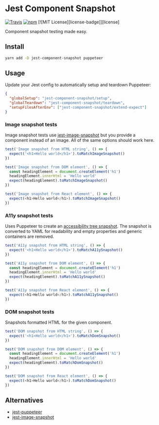# Jest Component Snapshot

[![Travis](https://img.shields.io/travis/mmmurray/jest-component-snapshot.svg)](https://travis-ci.org/mmmurray/jest-component-snapshot)
[![npm](https://img.shields.io/npm/v/jest-component-snapshot.svg)](https://www.npmjs.com/package/jest-component-snapshot)
[![MIT License][license-badge]][license]

Component snapshot testing made easy.

## Install

```bash
yarn add -D jest-component-snapshot puppeteer
```

## Usage

Update your Jest config to automatically setup and teardown Puppeteer:

```json
{
  "globalSetup": "jest-component-snapshot/setup",
  "globalTeardown": "jest-component-snapshot/teardown",
  "setupFilesAfterEnv": ["jest-component-snapshot/extend-expect"]
}
```

### Image snapshot tests

Image snapshot tests use [jest-image-snapshot](https://www.npmjs.com/package/jest-image-snapshot) but you provide a component instead of an image. All of the same options should work here.

```js
test('Image snapshot from HTML string', () => {
  expect('<h1>Hello world</h1>').toMatchImageSnapshot()
})

test('Image snapshot from DOM element', () => {
  const headingElement = document.createElement('h1')
  headingElement.innerHtml = 'Hello world'
  expect(headingElement).toMatchImageSnapshot()
})

test('Image snapshot from React element', () => {
  expect(<h1>Hello world</h1>).toMatchImageSnapshot()
})
```

### A11y snapshot tests

Uses Puppeteer to create an [accessibility tree snapshot](https://pptr.dev/#?product=Puppeteer&show=api-class-accessibility). The snapshot is converted to YAML for readability and empty properties and generic containers are removed.

```js
test('A11y snapshot from HTML string', () => {
  expect('<h1>Hello world</h1>').toMatchA11ySnapshot()
})

test('A11y snapshot from DOM element', () => {
  const headingElement = document.createElement('h1')
  headingElement.innerHtml = 'Hello world'
  expect(headingElement).toMatchA11ySnapshot()
})

test('A11y snapshot from React element', () => {
  expect(<h1>Hello world</h1>).toMatchA11ySnapshot()
})
```

### DOM snapshot tests

Snapshots formatted HTML for the given component.

```js
test('DOM snapshot from HTML string', () => {
  expect('<h1>Hello world</h1>').toMatchDomSnapshot()
})

test('DOM snapshot from DOM element', () => {
  const headingElement = document.createElement('h1')
  headingElement.innerHtml = 'Hello world'
  expect(headingElement).toMatchDomSnapshot()
})

test('DOM snapshot from React element', () => {
  expect(<h1>Hello world</h1>).toMatchDomSnapshot()
})
```

## Alternatives

- [jest-puppeteer](https://github.com/smooth-code/jest-puppeteer)
- [jest-image-snapshot](https://www.npmjs.com/package/jest-image-snapshot)
